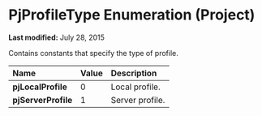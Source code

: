 
# PjProfileType Enumeration (Project)

 **Last modified:** July 28, 2015

Contains constants that specify the type of profile.


|**Name**|**Value**|**Description**|
|:-----|:-----|:-----|
| **pjLocalProfile**|0|Local profile.|
| **pjServerProfile**|1|Server profile.|

